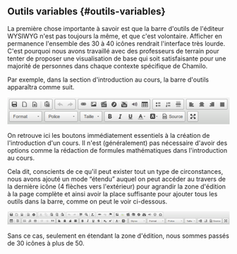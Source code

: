 ## Outils variables {#outils-variables}

La première chose importante à savoir est que la barre d'outils de l'éditeur WYSIWYG n'est pas toujours la même, et que c'est volontaire. Afficher en permanence l'ensemble des 30 à 40 icônes rendrait l'interface très lourde. C'est pourquoi nous avons travaillé avec des professeurs de terrain pour tenter de proposer une visualisation de base qui soit satisfaisante pour une majorité de personnes dans chaque contexte spécifique de Chamilo.

Par exemple, dans la section d'introduction au cours, la barre d'outils apparaîtra comme suit.

![](../assets/image18.png)

On retrouve ici les boutons immédiatement essentiels à la création de l'introduction d'un cours. Il n'est \(généralement\) pas nécessaire d'avoir des options comme la rédaction de formules mathématiques dans l'introduction au cours.

Cela dit, conscients de ce qu'il peut exister tout un type de circonstances, nous avons ajouté un mode “étendu” auquel on peut accéder au travers de la dernière icône \(4 flèches vers l'extérieur\) pour agrandir la zone d'édition à la page complète et ainsi avoir la place suffisante pour ajouter tous les outils dans la barre, comme on peut le voir ci-dessous.

![](../assets/image19.png)

Sans ce cas, seulement en étendant la zone d'édition, nous sommes passés de 30 icônes à plus de 50.

